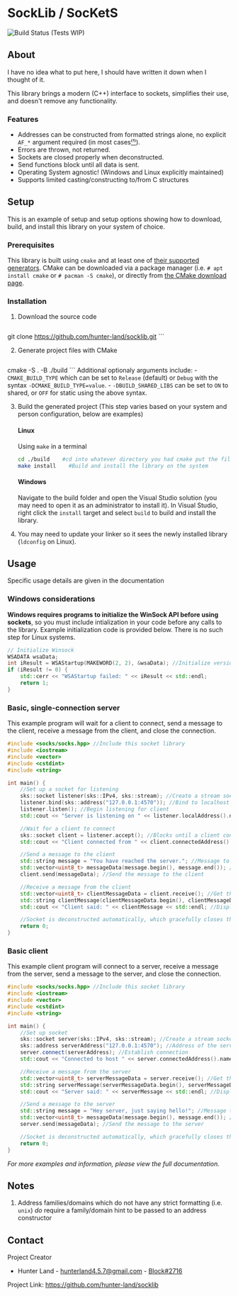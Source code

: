 # SockLib / SocKetS

![Build Status](https://github.com/hunter-land/socklib/workflows/Build/badge.svg) (Tests WIP)
<!--![Test Status](https://github.com/hunter-land/socklib/workflows/Test/badge.svg)-->

## About
I have no idea what to put here, I should have written it down when I thought of it.

This library brings a modern (C++) interface to sockets, simplifies their use, and doesn't remove any functionality.

### Features
- Addresses can be constructed from formatted strings alone, no explicit `AF_*` argument required (in most cases[⁽¹⁾](#notes)).
- Errors are thrown, not returned.
- Sockets are closed properly when deconstructed.
- Send functions block until all data is sent.
- Operating System agnostic! (Windows and Linux explicitly maintained)
- Supports limited casting/constructing to/from C structures

## Setup
This is an example of setup and setup options showing how to download, build, and install this library on your system of choice.

### Prerequisites
This library is built using `cmake` and at least one of [their supported generators](https://cmake.org/cmake/help/latest/manual/cmake-generators.7.html#cmake-generators). CMake can be downloaded via a package manager (i.e. `# apt install cmake` or `# pacman -S cmake`), or directly from [the CMake download page](https://cmake.org/download/).

### Installation

1. Download the source code
	```bash
git clone https://github.com/hunter-land/socklib.git
	```

2. Generate project files with CMake
	```bash
cmake -S . -B ./build
	```
Additional optionaly arguments include:
	- `CMAKE_BUILD_TYPE` which can be set to `Release` (default) or `Debug` with the syntax `-DCMAKE_BUILD_TYPE=value`.
	- `-DBUILD_SHARED_LIBS` can be set to `ON` to shared, or `OFF` for static using the above syntax.

3. Build the generated project (This step varies based on your system and person configuration, below are examples)
	#### Linux
	Using `make` in a terminal
	```bash
	cd ./build    #cd into whatever directory you had cmake put the files
	make install    #Build and install the library on the system
	```
	#### Windows
	Navigate to the build folder and open the Visual Studio solution (you may need to open it as an administrator to install it).
	In Visual Studio, right click the `install` target and select `build` to build and install the library.

4. You may need to update your linker so it sees the newly installed library (`ldconfig` on Linux).

## Usage
Specific usage details are given in the documentation
### Windows considerations
**Windows requires programs to initialize the WinSock API before using sockets**, so you must include intialization in your code before any calls to the library. Example initialization code is provided below. There is no such step for Linux systems.
```cpp
// Initialize Winsock
WSADATA wsaData;
int iResult = WSAStartup(MAKEWORD(2, 2), &wsaData); //Initialize version 2.2
if (iResult != 0) {
	std::cerr << "WSAStartup failed: " << iResult << std::endl;
	return 1;
}
```
### Basic, single-connection server
This example program will wait for a client to connect, send a message to the client, receive a message from the client, and close the connection.
```cpp
#include <socks/socks.hpp> //Include this socket library
#include <iostream>
#include <vector>
#include <cstdint>
#include <string>

int main() {
	//Set up a socket for listening
	sks::socket listener(sks::IPv4, sks::stream); //Create a stream socket in the IPv4 domain (TCP)
	listener.bind(sks::address("127.0.0.1:4570")); //Bind to localhost on port 4570
	listener.listen(); //Begin listening for client
	std::cout << "Server is listening on " << listener.localAddress().name() << std::endl;

	//Wait for a client to connect
	sks::socket client = listener.accept(); //Blocks until a client connects
	std::cout << "Client connected from " << client.connectedAddress().name() << std::endl;

	//Send a message to the client
	std::string message = "You have reached the server."; //Message to be sent is this ASCII string
	std::vector<uint8_t> messageData(message.begin(), message.end()); //Convert string into vector of bytes
	client.send(messageData); //Send the message to the client

	//Receive a message from the client
	std::vector<uint8_t> clientMessageData = client.receive(); //Get the message as a vector of bytes
	std::string clientMessage(clientMessageData.begin(), clientMessageData.end()); //We know the message is a string so we create a string out of it
	std::cout << "Client said: " << clientMessage << std::endl; //Display the string

	//Socket is deconstructed automatically, which gracefully closes the connection for us
	return 0;
}
```

### Basic client
This example client program will connect to a server, receive a message from the server, send a message to the server, and close the connection.
```cpp
#include <socks/socks.hpp> //Include this socket library
#include <iostream>
#include <vector>
#include <cstdint>
#include <string>

int main() {
	//Set up socket
	sks::socket server(sks::IPv4, sks::stream); //Create a stream socket in the IPv4 domain (TCP)
	sks::address serverAddress("127.0.0.1:4570"); //Address of the server we will connect to
	server.connect(serverAddress); //Establish connection
	std::cout << "Connected to host " << server.connectedAddress().name() << std::endl;

	//Receive a message from the server
	std::vector<uint8_t> serverMessageData = server.receive(); //Get the message as a vector of bytes
	std::string serverMessage(serverMessageData.begin(), serverMessageData.end()); //We know the message is a string so we create a string out of it
	std::cout << "Server said: " << serverMessage << std::endl; //Display the string

	//Send a message to the server
	std::string message = "Hey server, just saying hello!"; //Message to be sent is this ASCII string
	std::vector<uint8_t> messageData(message.begin(), message.end()); //Convert string into vector of bytes
	server.send(messageData); //Send the message to the server

	//Socket is deconstructed automatically, which gracefully closes the connection for us
	return 0;
}
```
*For more examples and information, please view the full documentation.*

## Notes
1. Address families/domains which do not have any strict formatting (i.e. `unix`) *do* require a family/domain hint to be passed to an address constructor

## Contact
Project Creator
- Hunter Land - hunterland4.5.7@gmail.com - [Block#2716](https://discordapp.com/users/201452615890894848)

Project Link: https://github.com/hunter-land/socklib
